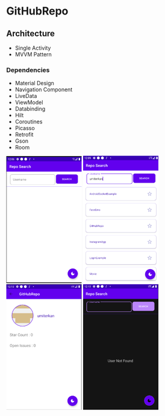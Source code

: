 # GitHubRepo

## Architecture

- Single Activity
- MVVM Pattern
    
### Dependencies

  - Material Design
  - Navigation Component
  - LiveData
  - ViewModel
  - Databinding
  - Hilt
  - Coroutines
  - Picasso
  - Retrofit
  - Gson
  - Room
    
<img src="https://github.com/umiterkan/GitHubRepo/blob/master/images/repo_home.PNG" width="200" />
<img src="https://github.com/umiterkan/GitHubRepo/blob/master/images/repo_home_search.PNG" width="200" />
<img src="https://github.com/umiterkan/GitHubRepo/blob/master/images/repo_detail.PNG" width="200" />
<img src="https://github.com/umiterkan/GitHubRepo/blob/master/images/repo_dark_mode.png" width="200" />


